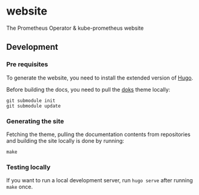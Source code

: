 # website
The Prometheus Operator &amp; kube-prometheus website

## Development

### Pre requisites

To generate the website, you need to install the extended version of [Hugo](https://gohugo.io/).

Before building the docs, you need to pull the [doks](https://getdoks.org/) theme locally:

```shell
git submodule init
git submodule update
```

### Generating the site

Fetching the theme, pulling the documentation contents from repositories and building the site locally is done by running:

```shell
make
```

### Testing locally

If you want to run a local development server, run `hugo serve` after running `make` once.
